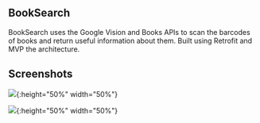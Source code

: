 ## BookSearch
BookSearch uses the Google Vision and Books APIs to scan the barcodes of books and return useful information about them. Built using Retrofit and MVP the architecture.


## Screenshots

![](https://github.com/odinuts/BookSearch/blob/master/Screenshot_20171205-175252.png){:height="50%" width="50%"}

![](https://github.com/odinuts/BookSearch/blob/master/Screenshot_20171205-175313.png){:height="50%" width="50%"}

